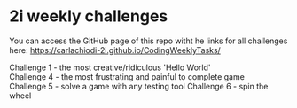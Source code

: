 # 2i weekly challenges

You can access the GitHub page of this repo witht he links for all challenges here:
https://carlachiodi-2i.github.io/CodingWeeklyTasks/

Challenge 1 - the most creative/ridiculous 'Hello World'\
Challenge 4 - the most frustrating and painful to complete game\
Challenge 5 - solve a game with any testing tool
Challenge 6 - spin the wheel